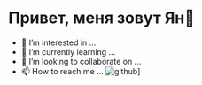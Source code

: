 # Привет, меня зовут Ян👋 
- 👀 I’m interested in ...
- 🌱 I’m currently learning ...
- 💞️ I’m looking to collaborate on ...
- 📫 How to reach me ...
![github](https://img.shields.io/badge/GitHub-000000?style=for-the-badge&logo=GitHub&logoColor=white)]
<!---
YanBystrik/YanBystrik is a ✨ special ✨ repository because its `README.md` (this file) appears on your GitHub profile.
You can click the Preview link to take a look at your changes.
--->
